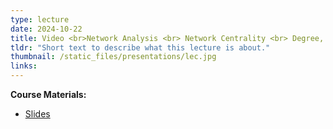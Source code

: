 ```yaml
---
type: lecture
date: 2024-10-22
title: Video <br>Network Analysis <br> Network Centrality <br> Degree, Closeness, Betweenness, Katz
tldr: "Short text to describe what this lecture is about."
thumbnail: /static_files/presentations/lec.jpg
links: 
---
```

**Course Materials:**
- [Slides](/static_files/presentations/slides_lec_5.pdf)
